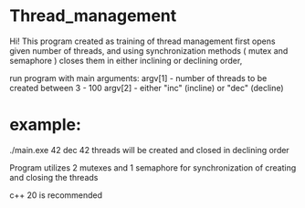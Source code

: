 # Thread_management

Hi!
This program created as training of thread management first opens given number of threads, and using synchronization methods ( mutex and semaphore ) closes them in either inclining or declining order, 

run program with main arguments:
argv[1] - number of threads to be created between 3 - 100
argv[2] - either "inc" (incline) or "dec" (decline)

# example:
./main.exe 42 dec
42 threads will be created and closed in declining order 

Program utilizes 2 mutexes and 1 semaphore for synchronization of creating and closing the threads


c++ 20 is recommended
